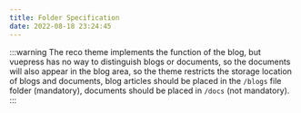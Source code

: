 ```yaml
---
title: Folder Specification
date: 2022-08-18 23:24:45
---
```


:::warning
The reco theme implements the function of the blog, but vuepress has no way to distinguish blogs or documents, so the documents will also appear in the blog area, so the theme restricts the storage location of blogs and documents, blog articles should be placed in the `/blogs` file folder (mandatory), documents should be placed in `/docs` (not mandatory).
:::

